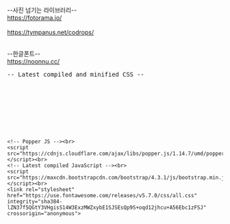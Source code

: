 --사진 넘기는 라이브러리--<br>
https://fotorama.io/
<br><br>
https://tympanus.net/codrops/
<br><br>

--한글폰트-- <br>
https://noonnu.cc/

<pre>
-- Latest compiled and minified CSS -- <br>
    <link rel="stylesheet" href="https://maxcdn.bootstrapcdn.com/bootstrap/4.3.1/css/bootstrap.min.css"><br>
    <!-- jQuery library --><br>
    <script src="https://ajax.googleapis.com/ajax/libs/jquery/3.4.1/jquery.min.js"></script><br>
    <!-- Popper JS --><br>
    <script src="https://cdnjs.cloudflare.com/ajax/libs/popper.js/1.14.7/umd/popper.min.js"></script><br>
    <!-- Latest compiled JavaScript --><br>
    <script src="https://maxcdn.bootstrapcdn.com/bootstrap/4.3.1/js/bootstrap.min.js"></script><br>
    <link rel="stylesheet" href="https://use.fontawesome.com/releases/v5.7.0/css/all.css" integrity="sha384-lZN37f5QGtY3VHgisS14W3ExzMWZxybE1SJSEsQp9S+oqd12jhcu+A56Ebc1zFSJ" crossorigin="anonymous">
<pre>


